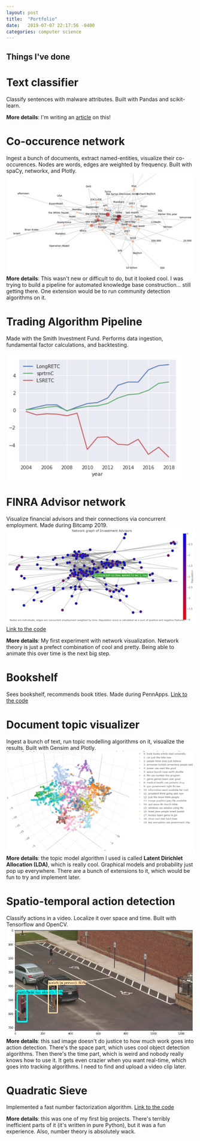 ```yaml
---
layout: post
title:  "Portfolio"
date:   2019-07-07 22:17:56 -0400
categories: computer science
---
```


## Things I've done


# Text classifier
Classify sentences with malware attributes. Built with Pandas and scikit-learn.

**More details**: I'm writing an [article][text classify] on this! 

[text classify]: https://maosef.github.io/nlp/2019/08/22/text-classify.html

# Co-occurence network
Ingest a bunch of documents, extract named-entities, visualize their co-occurences. Nodes are words, edges are weighted by frequency. Built with spaCy, networkx, and Plotly.
![Conet](/images/conet2.png)
**More details**: This wasn't new or difficult to do, but it looked cool. I was trying to build a pipeline for automated knowledge base construction... still getting there. One extension would be to run community detection algorithms on it.

# Trading Algorithm Pipeline
Made with the Smith Investment Fund. Performs data ingestion, fundamental factor calculations, and backtesting. 

![trading performance](/images/trading_perf.png)

# FINRA Advisor network
Visualize financial advisors and their connections via concurrent employment. Made during Bitcamp 2019.
![FINRA network](/images/finra_network.PNG)
[Link to the code][finra-network]

**More details**: My first experiment with network visualization. Network theory is just a prefect combination of cool and pretty. Being able to animate this over time is the next big step.

# Bookshelf
Sees bookshelf, recommends book titles. Made during PennApps.
[Link to the code][bookshelf]

# Document topic visualizer
Ingest a bunch of text, run topic modelling algorithms on it, visualize the results. Built with Gensim and Plotly.
![Topic model](/images/topic_model.PNG)
**More details**: the topic model algorithm I used is called **Latent Dirichlet Allocation (LDA)**, which is really cool. Graphical models and probability just pop up everywhere. There are a bunch of extensions to it, which would be fun to try and implement later.

# Spatio-temporal action detection
Classify actions in a video. Localize it over space and time. Built with Tensorflow and OpenCV.
![Action detection](/images/action_detection.png)
**More details**: this sad image doesn't do justice to how much work goes into action detection. There's the space part, which uses cool object detection algorithms. Then there's the time part, which is weird and nobody really knows how to use it. It gets even crazier when you want real-time, which goes into tracking algorithms. I need to find and upload a video clip later.

# Quadratic Sieve
Implemented a fast number factorization algorithm. [Link to the code][quadratic-sieve]

**More details**: this was one of my first big projects. There's terribly inefficient parts of it (it's written in pure Python), but it was a fun experience. Also, number theory is absolutely wack.

[finra-network]: https://github.com/Maosef/Bitcamp_2019
[bookshelf]: https://github.com/Maosef/PennApps_XIX
[quadratic-sieve]: https://github.com/Maosef/Quadratic-Sieve
